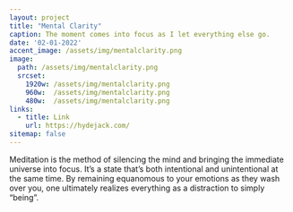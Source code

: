 ```yaml
---
layout: project
title: "Mental Clarity"
caption: The moment comes into focus as I let everything else go.
date: '02-01-2022'
accent_image: /assets/img/mentalclarity.png   
image: 
  path: /assets/img/mentalclarity.png
  srcset: 
    1920w: /assets/img/mentalclarity.png
    960w:  /assets/img/mentalclarity.png
    480w:  /assets/img/mentalclarity.png
links:
  - title: Link
    url: https://hydejack.com/
sitemap: false
---
```


  Meditation is the method of silencing the mind and bringing the immediate universe into focus. It’s a state that’s both intentional and unintentional at the same time. By remaining equanomous to your emotions as they wash over you, one ultimately realizes everything as a distraction to simply “being”.